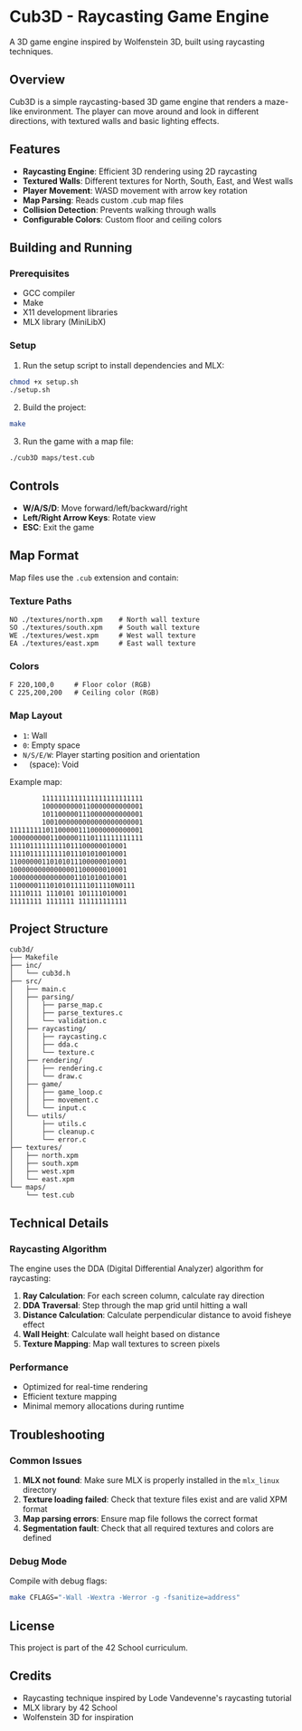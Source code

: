 # Cub3D - Raycasting Game Engine

A 3D game engine inspired by Wolfenstein 3D, built using raycasting techniques.

## Overview

Cub3D is a simple raycasting-based 3D game engine that renders a maze-like environment. The player can move around and look in different directions, with textured walls and basic lighting effects.

## Features

- **Raycasting Engine**: Efficient 3D rendering using 2D raycasting
- **Textured Walls**: Different textures for North, South, East, and West walls
- **Player Movement**: WASD movement with arrow key rotation
- **Map Parsing**: Reads custom .cub map files
- **Collision Detection**: Prevents walking through walls
- **Configurable Colors**: Custom floor and ceiling colors

## Building and Running

### Prerequisites

- GCC compiler
- Make
- X11 development libraries
- MLX library (MiniLibX)

### Setup

1. Run the setup script to install dependencies and MLX:
```bash
chmod +x setup.sh
./setup.sh
```

2. Build the project:
```bash
make
```

3. Run the game with a map file:
```bash
./cub3D maps/test.cub
```

## Controls

- **W/A/S/D**: Move forward/left/backward/right
- **Left/Right Arrow Keys**: Rotate view
- **ESC**: Exit the game

## Map Format

Map files use the `.cub` extension and contain:

### Texture Paths
```
NO ./textures/north.xpm    # North wall texture
SO ./textures/south.xpm    # South wall texture  
WE ./textures/west.xpm     # West wall texture
EA ./textures/east.xpm     # East wall texture
```

### Colors
```
F 220,100,0     # Floor color (RGB)
C 225,200,200   # Ceiling color (RGB)
```

### Map Layout
- `1`: Wall
- `0`: Empty space
- `N/S/E/W`: Player starting position and orientation
- ` ` (space): Void

Example map:
```
        1111111111111111111111111
        1000000000110000000000001
        1011000001110000000000001
        1001000000000000000000001
111111111011000001110000000000001
100000000011000001110111111111111
11110111111111011100000010001
11110111111111011101010010001
11000000110101011100000010001
10000000000000001100000010001
10000000000000001101010010001
11000001110101011111011110N0111
11110111 1110101 101111010001
11111111 1111111 111111111111
```

## Project Structure

```
cub3d/
├── Makefile
├── inc/
│   └── cub3d.h
├── src/
│   ├── main.c
│   ├── parsing/
│   │   ├── parse_map.c
│   │   ├── parse_textures.c
│   │   └── validation.c
│   ├── raycasting/
│   │   ├── raycasting.c
│   │   ├── dda.c
│   │   └── texture.c
│   ├── rendering/
│   │   ├── rendering.c
│   │   └── draw.c
│   ├── game/
│   │   ├── game_loop.c
│   │   ├── movement.c
│   │   └── input.c
│   └── utils/
│       ├── utils.c
│       ├── cleanup.c
│       └── error.c
├── textures/
│   ├── north.xpm
│   ├── south.xpm
│   ├── west.xpm
│   └── east.xpm
└── maps/
    └── test.cub
```

## Technical Details

### Raycasting Algorithm

The engine uses the DDA (Digital Differential Analyzer) algorithm for raycasting:

1. **Ray Calculation**: For each screen column, calculate ray direction
2. **DDA Traversal**: Step through the map grid until hitting a wall
3. **Distance Calculation**: Calculate perpendicular distance to avoid fisheye effect
4. **Wall Height**: Calculate wall height based on distance
5. **Texture Mapping**: Map wall textures to screen pixels

### Performance

- Optimized for real-time rendering
- Efficient texture mapping
- Minimal memory allocations during runtime

## Troubleshooting

### Common Issues

1. **MLX not found**: Make sure MLX is properly installed in the `mlx_linux` directory
2. **Texture loading failed**: Check that texture files exist and are valid XPM format
3. **Map parsing errors**: Ensure map file follows the correct format
4. **Segmentation fault**: Check that all required textures and colors are defined

### Debug Mode

Compile with debug flags:
```bash
make CFLAGS="-Wall -Wextra -Werror -g -fsanitize=address"
```

## License

This project is part of the 42 School curriculum.

## Credits

- Raycasting technique inspired by Lode Vandevenne's raycasting tutorial
- MLX library by 42 School
- Wolfenstein 3D for inspiration
